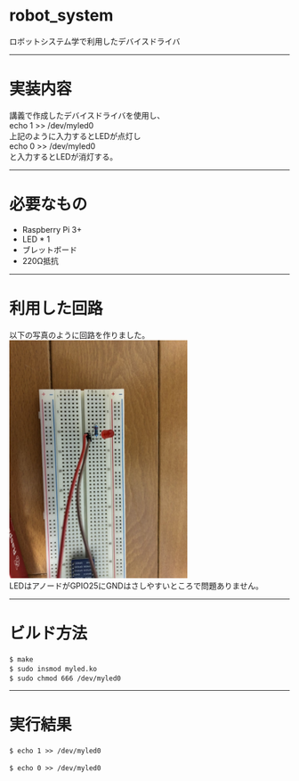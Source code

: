 # robot_system
ロボットシステム学で利用したデバイスドライバ
***
# 実装内容  
講義で作成したデバイスドライバを使用し、  
echo 1 >> /dev/myled0  
上記のように入力するとLEDが点灯し  
echo 0 >> /dev/myled0  
と入力するとLEDが消灯する。  
***
# 必要なもの  
* Raspberry Pi 3+
* LED * 1  
* ブレットボード  
* 220Ω抵抗  
***
# 利用した回路  
以下の写真のように回路を作りました。  
<img src="https://github.com/ryosukehayashi3/robot_system/blob/main/S__112566278.jpg" width="320">  
LEDはアノードがGPIO25にGNDはさしやすいところで問題ありません。  
***
# ビルド方法  
`$ make`  
`$ sudo insmod myled.ko`  
`$ sudo chmod 666 /dev/myled0`  
***
# 実行結果  
`$ echo 1 >> /dev/myled0`  

`$ echo 0 >> /dev/myled0`  
